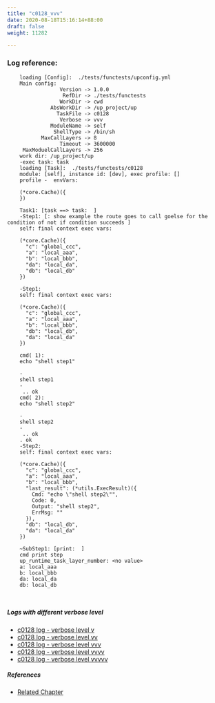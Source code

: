 ```yaml
---
title: "c0128_vvv"
date: 2020-08-18T15:16:14+88:00
draft: false
weight: 11282

---
```


### Log reference: <no value>

```
    loading [Config]:  ./tests/functests/upconfig.yml
    Main config:
                 Version -> 1.0.0
                  RefDir -> ./tests/functests
                 WorkDir -> cwd
              AbsWorkDir -> /up_project/up
                TaskFile -> c0128
                 Verbose -> vvv
              ModuleName -> self
               ShellType -> /bin/sh
           MaxCallLayers -> 8
                 Timeout -> 3600000
     MaxModuelCallLayers -> 256
    work dir: /up_project/up
    -exec task: task
    loading [Task]:  ./tests/functests/c0128
    module: [self], instance id: [dev], exec profile: []
    profile -  envVars:
    
    (*core.Cache)({
    })
    
    Task1: [task ==> task:  ]
    -Step1: [: show example the route goes to call goelse for the condition of not if condition succeeds ]
    self: final context exec vars:
    
    (*core.Cache)({
      "c": "global_ccc",
      "a": "local_aaa",
      "b": "local_bbb",
      "da": "local_da",
      "db": "local_db"
    })
    
    -Step1:
    self: final context exec vars:
    
    (*core.Cache)({
      "c": "global_ccc",
      "a": "local_aaa",
      "b": "local_bbb",
      "db": "local_db",
      "da": "local_da"
    })
    
    cmd( 1):
    echo "shell step1"
    
    -
    shell step1
    -
     .. ok
    cmd( 2):
    echo "shell step2"
    
    -
    shell step2
    -
     .. ok
    . ok
    -Step2:
    self: final context exec vars:
    
    (*core.Cache)({
      "c": "global_ccc",
      "a": "local_aaa",
      "b": "local_bbb",
      "last_result": (*utils.ExecResult)({
        Cmd: "echo \"shell step2\"",
        Code: 0,
        Output: "shell step2",
        ErrMsg: ""
      }),
      "db": "local_db",
      "da": "local_da"
    })
    
    ~SubStep1: [print:  ]
    cmd print step
    up_runtime_task_layer_number: <no value>
    a: local_aaa
    b: local_bbb
    da: local_da
    db: local_db
    
    
```

##### Logs with different verbose level
* [c0128 log - verbose level v](../../logs/c0128_v)
* [c0128 log - verbose level vv](../../logs/c0128_vv)
* [c0128 log - verbose level vvv](../../logs/c0128_vvv)
* [c0128 log - verbose level vvvv](../../logs/c0128_vvvv)
* [c0128 log - verbose level vvvvv](../../logs/c0128_vvvvv)

##### References
* [Related Chapter](../../block-func/c0128)
